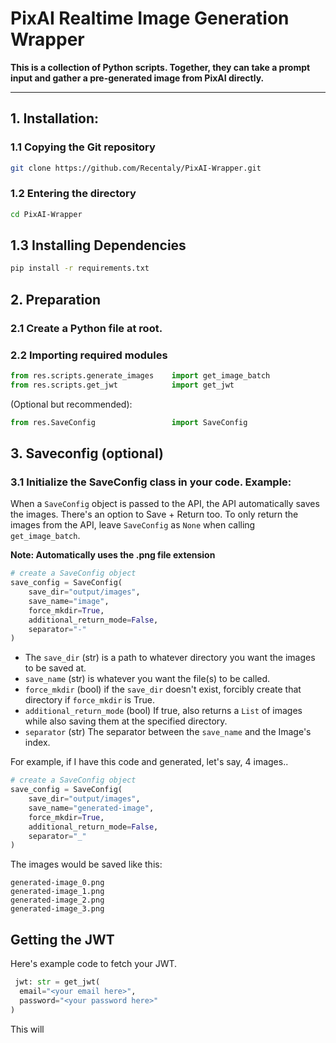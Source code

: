 # PixAI Realtime Image Generation Wrapper

**This is a collection of Python scripts. Together, they can take a prompt input and gather a pre-generated image from PixAI directly.**

---

## 1. Installation:

### 1.1 Copying the Git repository 
```bash
git clone https://github.com/Recentaly/PixAI-Wrapper.git
```

### 1.2 Entering the directory
```bash
cd PixAI-Wrapper
```

## 1.3 Installing Dependencies
```bash
pip install -r requirements.txt
```

## 2. Preparation

### 2.1 Create a Python file at root.

### 2.2 Importing required modules
```py
from res.scripts.generate_images    import get_image_batch
from res.scripts.get_jwt            import get_jwt
```

(Optional but recommended):
```py
from res.SaveConfig                 import SaveConfig
```

## 3. Saveconfig (optional)

### 3.1 Initialize the SaveConfig class in your code. Example:

When a `SaveConfig` object is passed to the API, the API automatically saves the images. There's an option to Save + Return too. To only return the images from the API, leave `SaveConfig` as `None` when calling `get_image_batch`. <br>

**Note: Automatically uses the .png file extension**

```py
# create a SaveConfig object
save_config = SaveConfig(
    save_dir="output/images",
    save_name="image",
    force_mkdir=True,
    additional_return_mode=False,
    separator="-"
)
```

- The `save_dir` (str) is a path to whatever directory you want the images to be saved at.
- `save_name` (str) is whatever you want the file(s) to be called.
- `force_mkdir` (bool) if the `save_dir` doesn't exist, forcibly create that directory if `force_mkdir` is True.
- `additional_return_mode` (bool) If true, also returns a `List` of images while also saving them at the specified directory.
- `separator` (str) The separator between the `save_name` and the Image's index.

For example, if I have this code and generated, let's say, 4 images..

```py
# create a SaveConfig object
save_config = SaveConfig(
    save_dir="output/images",
    save_name="generated-image",
    force_mkdir=True,
    additional_return_mode=False,
    separator="_"
)
```

The images would be saved like this:
```
generated-image_0.png
generated-image_1.png
generated-image_2.png
generated-image_3.png
```

## Getting the JWT

Here's example code to fetch your JWT.

```py
 jwt: str = get_jwt(
  email="<your email here>",
  password="<your password here>"
)
```

This will 

